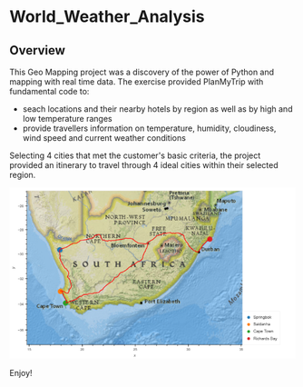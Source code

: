 # World_Weather_Analysis

## Overview
This Geo Mapping project was a discovery of the power of Python and mapping with real time data.  The exercise provided PlanMyTrip with fundamental code to:
   * seach locations and their nearby hotels by region as well as by high and low temperature ranges
   * provide travellers information on temperature, humidity, cloudiness, wind speed and current weather conditions

Selecting 4 cities that met the customer's basic criteria, the project provided an itinerary to travel through 4 ideal cities within their selected region.

![Itinerary](https://github.com/SusanFair/World_Weather_Analysis/blob/main/Vacation_Itinerary/WeatherPy_travel_map.png)

Enjoy!
